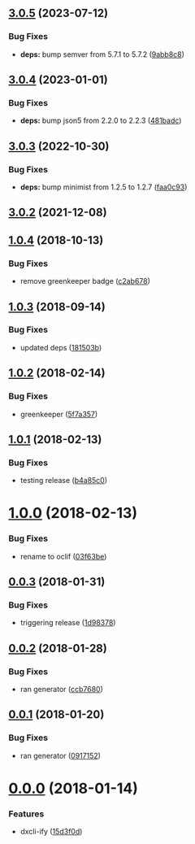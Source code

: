 ## [3.0.5](https://github.com/oclif/screen/compare/3.0.4...3.0.5) (2023-07-12)


### Bug Fixes

* **deps:** bump semver from 5.7.1 to 5.7.2 ([9abb8c8](https://github.com/oclif/screen/commit/9abb8c8c567bc9f870d1c064e422cd5dffa11a8e))



## [3.0.4](https://github.com/oclif/screen/compare/3.0.3...3.0.4) (2023-01-01)


### Bug Fixes

* **deps:** bump json5 from 2.2.0 to 2.2.3 ([481badc](https://github.com/oclif/screen/commit/481badc6f4db415a610970fab451ca16e86a5bfc))



## [3.0.3](https://github.com/oclif/screen/compare/v3.0.2...3.0.3) (2022-10-30)


### Bug Fixes

* **deps:** bump minimist from 1.2.5 to 1.2.7 ([faa0c93](https://github.com/oclif/screen/commit/faa0c934b202ede963197a68ccfbb67c4f1e1c3d))



## [3.0.2](https://github.com/oclif/screen/compare/v1.0.4...v3.0.2) (2021-12-08)



## [1.0.4](https://github.com/oclif/screen/compare/v1.0.3...v1.0.4) (2018-10-13)


### Bug Fixes

* remove greenkeeper badge ([c2ab678](https://github.com/oclif/screen/commit/c2ab678c83d033c86263ff86700476d4b15cd954))



## [1.0.3](https://github.com/oclif/screen/compare/v1.0.2...v1.0.3) (2018-09-14)


### Bug Fixes

* updated deps ([181503b](https://github.com/oclif/screen/commit/181503b7836a4c281bbdb1248c1f0a8bd1736c1f))



## [1.0.2](https://github.com/oclif/screen/compare/v1.0.1...v1.0.2) (2018-02-14)


### Bug Fixes

* greenkeeper ([5f7a357](https://github.com/oclif/screen/commit/5f7a3571831262c69ed385a6a4b19d23309ea670))



## [1.0.1](https://github.com/oclif/screen/compare/v1.0.0...v1.0.1) (2018-02-13)


### Bug Fixes

* testing release ([b4a85c0](https://github.com/oclif/screen/commit/b4a85c00ab0a24f44654926e14810ba8e3917f73))



# [1.0.0](https://github.com/oclif/screen/compare/v0.0.3...v1.0.0) (2018-02-13)


### Bug Fixes

* rename to oclif ([03f63be](https://github.com/oclif/screen/commit/03f63beb2d15a7f51f79e765df150719e81320de))



## [0.0.3](https://github.com/oclif/screen/compare/v0.0.2...v0.0.3) (2018-01-31)


### Bug Fixes

* triggering release ([1d98378](https://github.com/oclif/screen/commit/1d98378336df3c0a967963b030bb4c5770c7598b))



## [0.0.2](https://github.com/oclif/screen/compare/v0.0.1...v0.0.2) (2018-01-28)


### Bug Fixes

* ran generator ([ccb7680](https://github.com/oclif/screen/commit/ccb7680b06adf1fd960056c22c43c2a0217d5fb4))



## [0.0.1](https://github.com/oclif/screen/compare/v0.0.0...v0.0.1) (2018-01-20)


### Bug Fixes

* ran generator ([0917152](https://github.com/oclif/screen/commit/09171522721e229a5052f647821d05bfb7f8271a))



# [0.0.0](https://github.com/oclif/screen/compare/15d3f0d4ed23bddcb16cecc4c070974689350c9a...v0.0.0) (2018-01-14)


### Features

* dxcli-ify ([15d3f0d](https://github.com/oclif/screen/commit/15d3f0d4ed23bddcb16cecc4c070974689350c9a))



